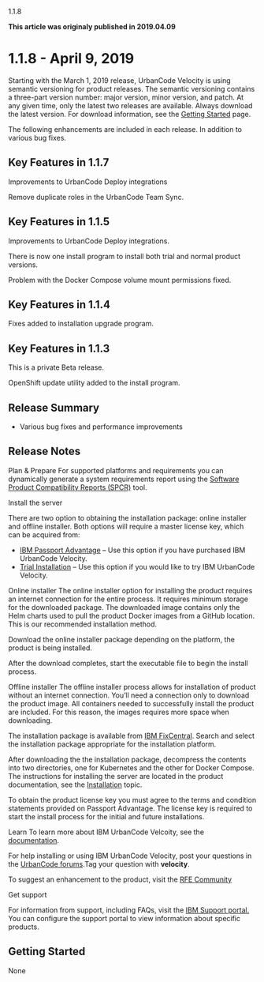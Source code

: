 





1.1.8

**This article was originaly published in 2019.04.09**


1.1.8 - April 9, 2019
=====================




Starting with the March 1, 2019 release, UrbanCode Velocity is using semantic versioning for product releases. The semantic versioning contains a three-part version number: major version, minor version, and patch. At any given time, only the latest two releases are available. Always download the latest version. For download information, see the [Getting Started](https://www.ibm.com/docs/en/urbancode-velocity/2.6.x?topic=overview-getting-started) page.


The following enhancements are included in each release. In addition to various bug fixes.



Key Features in 1.1.7
---------------------



Improvements to UrbanCode Deploy integrations


Remove duplicate roles in the UrbanCode Team Sync.




Key Features in 1.1.5
---------------------



Improvements to UrbanCode Deploy integrations.


There is now one install program to install both trial and normal product versions.


Problem with the Docker Compose volume mount permissions fixed.




Key Features in 1.1.4
---------------------



Fixes added to installation upgrade program.




Key Features in 1.1.3
---------------------


This is a private Beta release.


OpenShift update utility added to the install program.

Release Summary
---------------

  
* Various bug fixes and performance improvements

Release Notes
-------------

  

Plan & Prepare
For supported platforms and requirements you can dynamically generate a system requirements report using the [Software Product Compatibility Reports (SPCR)](https://www.ibm.com/software/reports/compatibility/clarity/index.html) tool.




Install the server

There are two option to obtaining the installation package: online installer and offline installer. Both options will require a master license key, which can be acquired from: 


* [IBM Passport Advantage](https://www.ibm.com/software/passportadvantage/) – Use this option if you have purchased IBM UrbanCode Velocity.
* [Trial Installation](https://www.uc-velocity.com/) – Use this option if you would like to try IBM UrbanCode Velocity.


Online installer
The online installer option for installing the product requires an internet connection for the entire process. It requires minimum storage for the downloaded package. The downloaded image contains only the Helm charts used to pull the product Docker images from a GitHub location. This is our recommended installation method.


Download the online installer package depending on the platform, the product is being installed.  



After the download completes, start the executable file to begin the install process.


Offline installer
The offline installer process allows for installation of product without an internet connection. You’ll need a connection only to download the product image. All containers needed to successfully install the product are included. For this reason, the images requires more space when downloading.


The installation package is available from [IBM FixCentral](https://www-945.ibm.com/support/fixcentral). Search and select the installation package appropriate for the installation platform. 


After downloading the the installation package, decompress the contents into two directories, one for Kubernetes and the other for Docker Compose. The instructions for installing the server are located in the product documentation, see the [Installation](https://www.ibm.com/support/knowledgecenter/SSCKX6_1.0.0/com.ibm.velocity.doc/topics/c_install_se_roadmap.html) topic. 


To obtain the product license key you must agree to the terms and condition statements provided on Passport Advantage. The license key is required to start the install process for the initial and future installations.





Learn
To learn more about IBM UrbanCode Velcoity, see the [documentation](http://www-01.ibm.com/support/knowledgecenter/SSCKX6_1.0.0).


For help installing or using IBM UrbanCode Velocity, post your questions in the [UrbanCode forums](https://developer.ibm.com/answers/topics/velocity.html).Tag your question with **velocity**. 


To suggest an enhancement to the product, visit the [RFE Community](http://www.ibm.com/developerworks/rfe/execute?use_case=submitRfe)




Get support

For information from support, including FAQs, visit the [IBM Support portal.](https://www.ibm.com/support/home) You can configure the support portal to view information about specific products.



Getting Started
---------------

  
None




